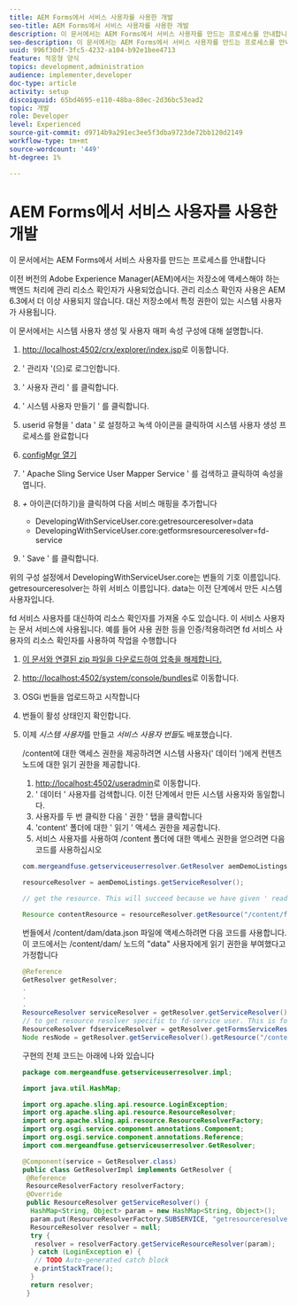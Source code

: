 ```yaml
---
title: AEM Forms에서 서비스 사용자를 사용한 개발
seo-title: AEM Forms에서 서비스 사용자를 사용한 개발
description: 이 문서에서는 AEM Forms에서 서비스 사용자를 만드는 프로세스를 안내합니다
seo-description: 이 문서에서는 AEM Forms에서 서비스 사용자를 만드는 프로세스를 안내합니다
uuid: 996f30df-3fc5-4232-a104-b92e1bee4713
feature: 적응형 양식
topics: development,administration
audience: implementer,developer
doc-type: article
activity: setup
discoiquuid: 65bd4695-e110-48ba-80ec-2d36bc53ead2
topic: 개발
role: Developer
level: Experienced
source-git-commit: d9714b9a291ec3ee5f3dba9723de72bb120d2149
workflow-type: tm+mt
source-wordcount: '449'
ht-degree: 1%

---
```



# AEM Forms에서 서비스 사용자를 사용한 개발

이 문서에서는 AEM Forms에서 서비스 사용자를 만드는 프로세스를 안내합니다

이전 버전의 Adobe Experience Manager(AEM)에서는 저장소에 액세스해야 하는 백엔드 처리에 관리 리소스 확인자가 사용되었습니다. 관리 리소스 확인자 사용은 AEM 6.3에서 더 이상 사용되지 않습니다. 대신 저장소에서 특정 권한이 있는 시스템 사용자가 사용됩니다.

이 문서에서는 시스템 사용자 생성 및 사용자 매퍼 속성 구성에 대해 설명합니다.

1. [http://localhost:4502/crx/explorer/index.jsp](http://localhost:4502/crx/explorer/index.jsp)로 이동합니다.
1. &#39; 관리자 &#39;(으)로 로그인합니다.
1. &#39; 사용자 관리 &#39; 를 클릭합니다.
1. &#39; 시스템 사용자 만들기 &#39; 를 클릭합니다.
1. userid 유형을 &#39; data &#39; 로 설정하고 녹색 아이콘을 클릭하여 시스템 사용자 생성 프로세스를 완료합니다
1. [configMgr 열기](http://localhost:4502/system/console/configMgr)
1. &#39; Apache Sling Service User Mapper Service &#39; 를 검색하고 클릭하여 속성을 엽니다.
1. *+* 아이콘(더하기)을 클릭하여 다음 서비스 매핑을 추가합니다

   * DevelopingWithServiceUser.core:getresourceresolver=data
   * DevelopingWithServiceUser.core:getformsresourceresolver=fd-service

1. &#39; Save &#39; 를 클릭합니다.

위의 구성 설정에서 DevelopingWithServiceUser.core는 번들의 기호 이름입니다. getresourceresolver는 하위 서비스 이름입니다. data는 이전 단계에서 만든 시스템 사용자입니다.

fd 서비스 사용자를 대신하여 리소스 확인자를 가져올 수도 있습니다. 이 서비스 사용자는 문서 서비스에 사용됩니다. 예를 들어 사용 권한 등을 인증/적용하려면 fd 서비스 사용자의 리소스 확인자를 사용하여 작업을 수행합니다

1. [이 문서와 연결된 zip 파일을 다운로드하여 압축을 해제합니다.](assets/developingwithserviceuser.zip)
1. [http://localhost:4502/system/console/bundles](http://localhost:4502/system/console/bundles)로 이동합니다.
1. OSGi 번들을 업로드하고 시작합니다
1. 번들이 활성 상태인지 확인합니다.
1. 이제 *시스템 사용자*&#x200B;를 만들고 *서비스 사용자 번들*&#x200B;도 배포했습니다.

   /content에 대한 액세스 권한을 제공하려면 시스템 사용자(&#39; 데이터 &#39;)에게 컨텐츠 노드에 대한 읽기 권한을 제공합니다.

   1. [http://localhost:4502/useradmin](http://localhost:4502/useradmin)로 이동합니다.
   1. &#39; 데이터 &#39; 사용자를 검색합니다. 이전 단계에서 만든 시스템 사용자와 동일합니다.
   1. 사용자를 두 번 클릭한 다음 &#39; 권한 &#39; 탭을 클릭합니다
   1. &#39;content&#39; 폴더에 대한 &#39; 읽기 &#39; 액세스 권한을 제공합니다.
   1. 서비스 사용자를 사용하여 /content 폴더에 대한 액세스 권한을 얻으려면 다음 코드를 사용하십시오

   ```java
   com.mergeandfuse.getserviceuserresolver.GetResolver aemDemoListings = sling.getService(com.mergeandfuse.getserviceuserresolver.GetResolver.class);
   
   resourceResolver = aemDemoListings.getServiceResolver();
   
   // get the resource. This will succeed because we have given ' read ' access to the content node
   
   Resource contentResource = resourceResolver.getResource("/content/forms/af/sandbox/abc.pdf");
   ```

   번들에서 /content/dam/data.json 파일에 액세스하려면 다음 코드를 사용합니다. 이 코드에서는 /content/dam/ 노드의 &quot;data&quot; 사용자에게 읽기 권한을 부여했다고 가정합니다

   ```java
   @Reference
   GetResolver getResolver;
   .
   .
   .
   ResourceResolver serviceResolver = getResolver.getServiceResolver();
   // to get resource resolver specific to fd-service user. This is for Document Services
   ResourceResolver fdserviceResolver = getResolver.getFormsServiceResolver();
   Node resNode = getResolver.getServiceResolver().getResource("/content/dam/data.json").adaptTo(Node.class);
   ```

   구현의 전체 코드는 아래에 나와 있습니다

   ```java
   package com.mergeandfuse.getserviceuserresolver.impl;
   
   import java.util.HashMap;
   
   import org.apache.sling.api.resource.LoginException;
   import org.apache.sling.api.resource.ResourceResolver;
   import org.apache.sling.api.resource.ResourceResolverFactory;
   import org.osgi.service.component.annotations.Component;
   import org.osgi.service.component.annotations.Reference;
   import com.mergeandfuse.getserviceuserresolver.GetResolver;
   
   @Component(service = GetResolver.class)
   public class GetResolverImpl implements GetResolver {
    @Reference
    ResourceResolverFactory resolverFactory;
    @Override
    public ResourceResolver getServiceResolver() {
     HashMap<String, Object> param = new HashMap<String, Object>();
     param.put(ResourceResolverFactory.SUBSERVICE, "getresourceresolver");
     ResourceResolver resolver = null;
     try {
      resolver = resolverFactory.getServiceResourceResolver(param);
     } catch (LoginException e) {
      // TODO Auto-generated catch block
      e.printStackTrace();
     }
     return resolver;
    }
   ```

